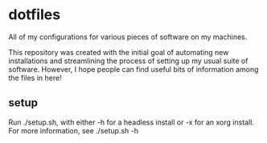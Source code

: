 dotfiles
========

All of my configurations for various pieces of software on my machines.

This repository was created with the initial goal of automating new installations
and streamlining the process of setting up my usual suite of software. However,
I hope people can find useful bits of information among the files in here!

setup
-----

Run ./setup.sh, with either -h for a headless install or -x for an xorg install.
For more information, see ./setup.sh -h
